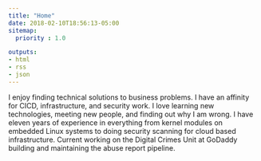 ```yaml
---
title: "Home"
date: 2018-02-10T18:56:13-05:00
sitemap:
  priority : 1.0

outputs:
- html
- rss
- json
---
```

I enjoy finding technical solutions to business problems. I have an affinity for CICD, infrastructure, and security work. I love learning new technologies, meeting new people, and finding out why I am wrong. I have eleven years of experience in everything from kernel modules on embedded Linux systems to doing security scanning for cloud based infrastructure. Current working on the Digital Crimes Unit at GoDaddy building and maintaining the abuse report pipeline.

